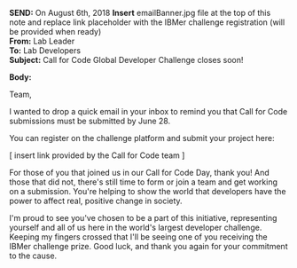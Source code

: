 **SEND:** On August 6th, 2018
**Insert** emailBanner.jpg file at the top of this note and replace link placeholder with the IBMer challenge registration (will be provided when ready)  
**From:** Lab Leader  
**To:** Lab Developers  
**Subject:** Call for Code Global Developer Challenge closes soon!  

**Body:**

Team,

I wanted to drop a quick email in your inbox to remind you that Call for Code submissions must be submitted by June 28.

You can register on the challenge platform and submit your project here:

[ insert link provided by the Call for Code team ]

For those of you that joined us in our Call for Code Day, thank you! And those that did not, there's still time to form or join a team and get working on a submission. You're helping to show the world that developers have the power to affect real, positive change in society.

I'm proud to see you've chosen to be a part of this initiative, representing yourself and all of us here in the world's largest developer challenge. Keeping my fingers crossed that I'll be seeing one of you receiving the IBMer challenge prize. Good luck, and thank you again for your commitment to the cause.
